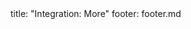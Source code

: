 <frontmatter>
title: "Integration: More"
footer: footer.md
</frontmatter>

<include src="container-inPage-asFlat.md" boilerplate />